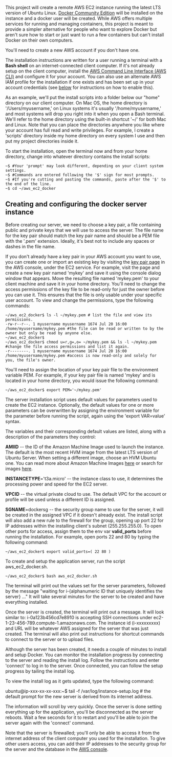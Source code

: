 This project will create a remote AWS EC2 instance running the latest LTS version of Ubuntu Linux. [Docker Community Edition](https://docs.docker.com/install/linux/docker-ce/ubuntu/) will be installed on the instance and a docker user will be created. While AWS offers multiple services for running and managing containers, this project is meant to provide a simpler alternative for people who want to explore Docker but aren't sure how to start or just want to run a few containers but can't install Docker on their own computers.

You'll need to create a new AWS account if you don't have one.

The installation instructions are written for a user running a terminal with a <b title="The default shell isn't always bash, for example on Ubuntu it's Dash and on Mac OSX Mojave it's zsh. Don't use a plain shell, but bash, zsh, tcsh, fish should all work, though the Docker install script only installs completion for bash.">Bash shell</b> on an internet-connected client computer. If it's not already setup on the client computer, install the [AWS Command Line Interface \(AWS CLI\)](https://docs.aws.amazon.com/cli/latest/userguide/cli-chap-install.html) and configure it for your account. You can also use an alternate AWS IAM profile for the installation if one exists and has been set up in your account credentials \(see [below](#gs_profile) for instructions on how to enable this\).

As an example, we'll put the install scripts into a folder below our "home" directory on our client computer. On Mac OS, the home directory is '/Users/myusername,' on Linux systems it's usually '/home/myusername,' and most systems will drop you right into it when you open a Bash terminal. We'll refer to the home directory using the built-in shortcut '~/' for both Mac and Linux. Note that you can place the directories anywhere you like where your account has full read and write privileges. For example, I create a 'scripts' directory inside my home directory on every system I use and then put my project directories inside it.

To start the installation, open the terminal now and from your home directory, change into whatever directory contains the install scripts:
```
~$ #Your 'prompt' may look different, depending on your client system settings.
~$ #Commands are entered following the '$' sign for most prompts.
~$ #If you're cutting and pasting the commands, paste after the '$' to the end of the line.
~$ cd ~/aws_ec2_docker
```

## Creating and configuring the docker server instance

Before creating our server, we need to choose a key pair, a file containing public and private keys that we will use to access the server. The file name for the key pair should match the key pair name and should be a PEM file with the '.pem' extension. Ideally, it's best not to include any spaces or dashes in the file name.

If you don't already have a key pair in your AWS account you want to use, you can create one or import an existing key by visiting the [key pair page](https://console.aws.amazon.com/ec2/v2/home?region=us-east-1#KeyPairs:) in the AWS console, under the EC2 service. For example, visit the page and create a new key pair named 'mykey' and save it using the console dialog window that appears. Move the resulting file named 'mykey.pem' to your client machine and save it in your home directory. You'll need to change the access permissions of the key file to be read-only for just the owner before you can use it. This ensures that the file is only usable under your specific user account. To view and change the permissions, type the following commands:
```
~/aws_ec2_docker$ ls -l ~/mykey.pem # list the file and view its permissions.
-rw-r--r--. 1 myusername myusername 1674 Jul 20 16:00 /home/myusername/mykey.pem #the file can be read or written to by the owner but only be read by anyone else.
~/aws_ec2_docker$
~/aws_ec2_docker$ chmod u=r,g=,o= ~/mykey.pem && ls -l ~/mykey.pem #change the file access permissions and list it again.
-r--------. 1 myusername myusername 1674 Jul 20 16:00 /home/myusername/mykey.pem #access is now read-only and solely for you, the file's owner.
```
You'll need to assign the location of your key pair file to the environment variable PEM. For example, if your key pair file is named 'mykey' and is located in your home directory, you would issue the following command:

```
~/aws_ec2_docker$ export PEM='~/mykey.pem'
```
The server installation script uses default values for parameters used to create the EC2 instance.  Optionally, the default values for one or more parameters can be overwritten by assigning the environment variable for the parameter before running the script, again using the 'export VAR=value' syntax.

The variables and their corresponding default values are listed, along with a description of the parameters they control:

**AMIID** -- the ID of the Amazon Machine Image used to launch the instance. The default is the most recent HVM image from the latest LTS version of Ubuntu Server. When setting a different image, choose an HVM Ubuntu one. You can read more about Amazon Machine Images [here](https://docs.aws.amazon.com/AWSEC2/latest/UserGuide/AMIs.html) or search for images [here](https://cloud-images.ubuntu.com/locator/ec2/).

**INSTANCETYPE**='t3a.micro' -- the instance class to use, it determines the processing power and speed for the EC2 server.

**VPCID** -- the virtual private cloud to use. The default VPC for the account or profile will be used unless a different ID is assigned. 

**SGNAME**=dockersg -- the security group name to use for the server, it will be created in the assigned VPC if it doesn't already exist. The install script will also add a new rule to the firewall for the group, opening up port 22 for IP addresses within the installing client's subnet (255.255.255.0). To open other ports for access, assign them to the env var **valid_ports** before running the installation. For example, open ports 22 and 80 by typing the following command:
```
~/aws_ec2_docker$ export valid_ports=( 22 80 )
```

To create and setup the application server, run the script aws_ec2_docker.sh.

    ~/aws_ec2_docker$ bash aws_ec2_docker.sh

The terminal will print out the values set for the server parameters, followed by the message "waiting for i-{alphanumeric ID that uniquely identifies the server} ..."
It will take several minutes for the server to be created and have everything installed.

Once the server is created, the terminal will print out a message. It will look similar to: i-0a123b456cd7e8910 is accepting SSH connections under ec2-1-23-456-789.compute-1.amazonaws.com. The instance id (i-xxxxxxxxx) and URL will be whatever AWS assigned for the server that was just created. The terminal will also print out instructions for shortcut commands to connect to the server or to upload files.

Although the server has been created, it needs a couple of minutes to install and setup Docker. You can monitor the installation progress by connecting to the server and reading the install log. Follow the instructions and enter 'connect' to log in to the server. Once connected, you can follow the setup progress by tailing the install log.

To view the install log as it gets updated, type the following command:
   
   ubuntu@ip-xxx-xx-xx-xxx:~$ tail -f /var/log/instance-setup.log # the default prompt for the new server is derived from its internet address.
   
The information will scroll by very quickly. Once the server is done setting everything up for the application, you'll be disconnected as the server reboots. Wait a few seconds for it to restart and you'll be able to join the server again with the 'connect' command.

Note that the server is firewalled; you'll only be able to access it from the internet address of the client computer you used for the installation. To give other users access, you can add their IP addresses to the security group for the server and the database in the [AWS console](https://console.aws.amazon.com/ec2/v2/home?region=us-east-1#SecurityGroups:sort=desc:ipPermissionsIngress).